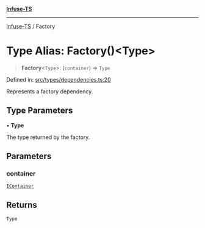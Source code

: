 [**Infuse-TS**](../README.md)

***

[Infuse-TS](../README.md) / Factory

# Type Alias: Factory()\<Type\>

> **Factory**\<`Type`\>: (`container`) => `Type`

Defined in: [src/types/dependencies.ts:20](https://github.com/D-Kay6/Infuse-TS/blob/10bae258e5f565f29eb517fd3b4bbd7f4f6e62d8/src/types/dependencies.ts#L20)

Represents a factory dependency.

## Type Parameters

• **Type**

The type returned by the factory.

## Parameters

### container

[`IContainer`](../interfaces/IContainer.md)

## Returns

`Type`
